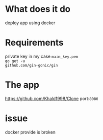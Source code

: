 # What does it do 
deploy app using docker


# Requirements
private key in my case <code>main_key.pem</code><br><code>go get -u github.com/gin-gonic/gin</code>

# The app
<a>https://github.com/Khald1998/Clone</a>
port:<code>8080</code>

# issue 
docker provide is broken

